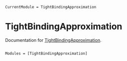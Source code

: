 ```@meta
CurrentModule = TightBindingApproximation
```

# TightBindingApproximation

Documentation for [TightBindingApproximation](https://github.com/Quantum-Many-Body/TightBindingApproximation.jl).

```@index
```

```@autodocs
Modules = [TightBindingApproximation]
```
